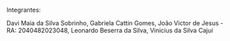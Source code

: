 Integrantes:

Davi Maia da Silva Sobrinho, Gabriela Cattin Gomes, João Victor de Jesus - RA: 2040482023048, Leonardo Beserra da Silva, Vinicius da Silva Cajuí
